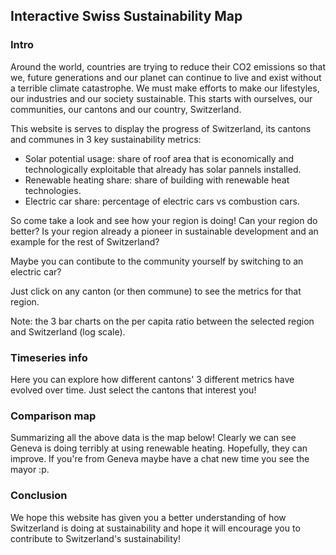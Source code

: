 
## Interactive Swiss Sustainability Map

### Intro

Around the world, countries are trying to reduce their CO2 emissions so that we, future generations and our planet can continue to live and exist without a terrible climate catastrophe. We must make efforts to make our lifestyles, our industries and our society sustainable. This starts with ourselves, our communities, our cantons and our country, Switzerland.

This website is serves to display the progress of Switzerland, its cantons and communes in 3 key sustainability metrics:
- Solar potential usage: share of roof area that is economically and technologically exploitable that already has solar pannels installed.
- Renewable heating share: share of building with renewable heat technologies.
- Electric car share: percentage of electric cars vs combustion cars.

So come take a look and see how your region is doing! Can your region do better? Is your region already a pioneer in sustainable development and an example for the rest of Switzerland?

Maybe you can contibute to the community yourself by switching to an electric car?

Just click on any canton (or then commune) to see the metrics for that region.

Note: the 3 bar charts on the per capita ratio between the selected region and Switzerland (log scale).


### Timeseries info

Here you can explore how different cantons' 3 different metrics have evolved over time. Just select the cantons that interest you!

### Comparison map

Summarizing all the above data is the map below! Clearly we can see Geneva is doing terribly at using renewable heating. Hopefully, they can improve. If you're from Geneva maybe have a chat new time you see the mayor :p.

### Conclusion

We hope this website has given you a better understanding of how Switzerland is doing at sustainability and hope it will encourage you to contribute to Switzerland's sustainability!



